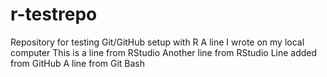 # r-testrepo
Repository for testing Git/GitHub setup with R
A line I wrote on my local computer 
This is a line from RStudio
Another line from RStudio 
Line added from GitHub
A line from Git Bash

